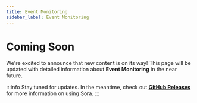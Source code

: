```yaml
---
title: Event Monitoring
sidebar_label: Event Monitoring
---
```


# Coming Soon

We're excited to announce that new content is on its way! This page will be updated with detailed information about **Event Monitoring** in the near future.

:::info
Stay tuned for updates. In the meantime, check out **[GitHub Releases](https://github.com/tolgayayci/sora/releases/tag/v0.2.0)** for more information on using Sora.
:::